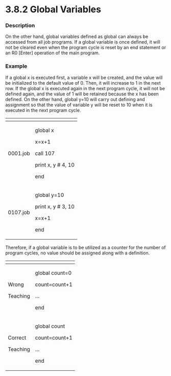 # 3.8.2 Global Variables

### Description

On the other hand, global variables defined as global can always be accessed from all job programs. If a global variable is once defined, it will not be cleared even when the program cycle is reset by an end statement or an R0 \[Enter\] operation of the main program.

### Example

If a global x is executed first, a variable x will be created, and the value will be initialized to the default value of 0. Then, it will increase to 1 in the next row. If the global x is executed again in the next program cycle, it will not be defined again, and the value of 1 will be retained because the x has been defined. On the other hand, global y=10 will carry out defining and assignment so that the value of variable y will be reset to 10 when it is executed in the next program cycle.



<table>
  <thead>
    <tr>
      <th style="text-align:left"></th>
      <th style="text-align:left"></th>
    </tr>
  </thead>
  <tbody>
    <tr>
      <td style="text-align:left">0001.job</td>
      <td style="text-align:left">
        <p>global x
          <br />
        </p>
        <p>x=x+1
          <br />
        </p>
        <p>call 107
          <br />
        </p>
        <p>print x, y # 4, 10
          <br />
        </p>
        <p>end
          <br />
        </p>
      </td>
    </tr>
    <tr>
      <td style="text-align:left">0107.job</td>
      <td style="text-align:left">
        <p>global y=10
          <br />
        </p>
        <p>print x, y # 3, 10
          <br />
        </p>
        <p>x=x+1
          <br />
        </p>
        <p>end
          <br />
        </p>
      </td>
    </tr>
  </tbody>
</table>

Therefore, if a global variable is to be utilized as a counter for the number of program cycles, no value should be assigned along with a definition.

<table>
  <thead>
    <tr>
      <th style="text-align:left"></th>
      <th style="text-align:left"></th>
    </tr>
  </thead>
  <tbody>
    <tr>
      <td style="text-align:left">
        <p>Wrong
          <br />
        </p>
        <p>Teaching
          <br />
        </p>
      </td>
      <td style="text-align:left">
        <p>global count=0
          <br />
        </p>
        <p>count=count+1
          <br />
        </p>
        <p>&#x2026;
          <br />
        </p>
        <p>end
          <br />
        </p>
      </td>
    </tr>
    <tr>
      <td style="text-align:left">
        <p>Correct
          <br />
        </p>
        <p>Teaching
          <br />
        </p>
      </td>
      <td style="text-align:left">
        <p>global count
          <br />
        </p>
        <p>count=count+1
          <br />
        </p>
        <p>&#x2026;
          <br />
        </p>
        <p>end</p>
      </td>
    </tr>
  </tbody>
</table>

